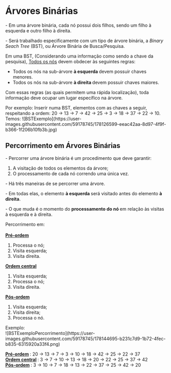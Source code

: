 <h1> Árvores Binárias </h1>
<p> - Em uma árvore binária, cada nó possui dois filhos, sendo um filho à esquerda e outro filho à direita. </p>
<p> - Será trabalhado especificamente com um tipo de árvore binária, a <em> Binary Seach Tree </em> (BST), ou Árvore Binária de Busca/Pesquisa.
<p> Em uma BST, (Considerando uma informação como sendo a chave da pesquisa), <ins> Todos os nós</ins> devem obdecer às seguintes regras:
<ul>
  <li> Todos os nós na sub-árvore <strong> à esquerda </strong> devem possuir chaves menores. </li>
  <li> Todos os nós na sub-árvore <strong> à direita </strong> devem possuir chaves maiores. </li>
</ul>
<p> Com essas regras (as quais permitem uma rápida localização), toda informação deve ocupar um lugar específico na árvore. </p>
<p> Por exemplo: Inserir numa BST, elementos com as chaves a seguir, respeitando a ordem: 20 → 13 → 7 → 42 → 25 → 3 → 18 → 37 → 22 → 10. Temos:
![BSTExemplo](https://user-images.githubusercontent.com/59178745/178126599-eeac42aa-8d97-4f9f-b366-1f206b10fb3b.jpg)

<h2> Percorrimento em Árvores Binárias </h2>
<p> - Percorrer uma árvore binária é um procedimento que deve garantir: </p>
<ol>
  <li> A visitação de todos os elementos da árvore; </li>
  <li> O processamento de cada nó correndo uma única vez. </li>
</ol>
<p> - Há três maneiras de se percorrer uma árvore. </p>
<p> - Em todas elas, o elemento <strong> à esquerda </strong> será visitado antes do elemento <strong> à direita</strong>.
<p> - O que muda é o momento do <strong> processamento do nó </strong> em relação às visitas à esquerda e à direita.
<p>
  Percorrimento em:
  <br>
  <br>
  <strong> <ins> Pré-ordem </ins> </strong>
  <ol>
    <li> Processa o nó; </li>
    <li> Visita esquerda; </li>
    <li> Visita direita. </li>
  </ol>
  <strong> <ins> Ordem central </ins> </strong>
  <ol>
    <li> Visita esquerda; </li>
    <li> Processa o nó; </li>
    <li> Visita direita. </li>
  </ol>
  <strong> <ins> Pós-ordem </ins> </strong>
  <ol>
    <li> Visita esquerda; </li>
    <li> Visita direita; </li>
    <li> Processa o nó. </li>
  </ol>
</p>
<p>
  Exemplo:
  <br>
  ![BSTExemploPercorrimento](https://user-images.githubusercontent.com/59178745/178144695-b231c7d9-1b72-4fec-b835-6315920a33f4.png)
</p>
<p>
  <strong> <ins> Pré-ordem</ins> </strong>: 20 → 13 → 7 → 3 → 10 → 18 → 42 → 25 → 22 → 37
  <br>
  <strong> <ins> Ordem central</ins> </strong>: 3 → 7 → 10 → 13 → 18 → 20 → 22 → 25 → 37 → 42
  <br>
  <strong> <ins> Pós-ordem</ins> </strong>: 3 → 10 → 7 → 18 → 13 → 22 → 37 → 25 → 42 → 20
</p>
